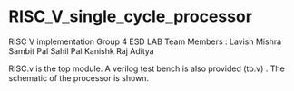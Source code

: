 # RISC_V_single_cycle_processor
RISC V implementation
Group 4 ESD LAB
Team Members :  Lavish Mishra
                Sambit Pal
                Sahil Pal
                Kanishk Raj Aditya

RISC.v is the top module. A verilog test bench is also provided (tb.v) . The schematic of the processor is shown.

